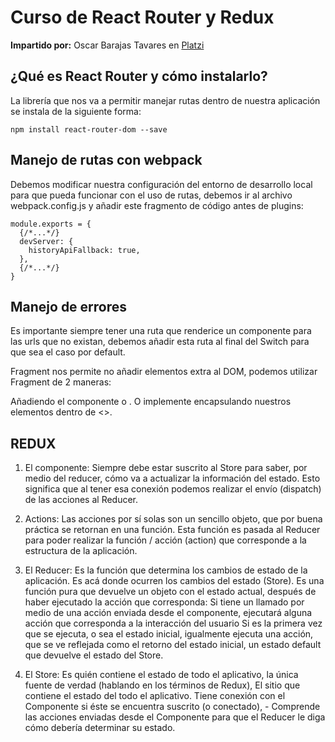# Curso de React Router y Redux
**Impartido por:** Oscar Barajas Tavares en [Platzi](https://platzi.com/teachers/gndx/)

## ¿Qué es React Router y cómo instalarlo?
La librería que nos va a permitir manejar rutas dentro de nuestra aplicación se instala de la siguiente forma:
```
npm install react-router-dom --save
```


## Manejo de rutas con webpack
Debemos modificar nuestra configuración del entorno de desarrollo local para que pueda funcionar con el uso de rutas, debemos ir al archivo webpack.config.js y añadir este fragmento de código antes de plugins:

```
module.exports = {
  {/*...*/}
  devServer: {  
    historyApiFallback: true,  
  },
  {/*...*/}
}
```

## Manejo de errores
Es importante siempre tener una ruta que renderice un componente para las urls que no existan, debemos añadir esta ruta al final del Switch para que sea el caso por default.

Fragment nos permite no añadir elementos extra al DOM, podemos utilizar Fragment de 2 maneras:

Añadiendo el componente  o .
O implemente encapsulando nuestros elementos dentro de <>.

## REDUX


1. El componente: Siempre debe estar suscrito al Store para saber, por medio del reducer, cómo va a actualizar la información del estado. Esto significa que al tener esa conexión podemos realizar el envío (dispatch) de las acciones al Reducer.

2. Actions: Las acciones por sí solas son un sencillo objeto, que por buena práctica se retornan en una función. Esta función es pasada al Reducer para poder realizar la función / acción (action) que corresponde a la estructura de la aplicación.

3. El Reducer: Es la función que determina los cambios de estado de la aplicación. Es acá donde ocurren los cambios del estado (Store). Es una función pura que devuelve un objeto con el estado actual, después de haber ejecutado la acción que corresponda:
Si tiene un llamado por medio de una acción enviada desde el componente, ejecutará alguna acción que corresponda a la interacción del usuario
Si es la primera vez que se ejecuta, o sea el estado inicial, igualmente ejecuta una acción, que se ve reflejada como el retorno del estado inicial, un estado default que devuelve el estado del Store.

4. El Store: Es quién contiene el estado de todo el aplicativo, la única fuente de verdad (hablando en los términos de Redux), El sitio que contiene el estado del todo el aplicativo.
Tiene conexión con el Componente si éste se encuentra suscrito (o conectado), - Comprende las acciones enviadas desde el Componente para que el Reducer le diga cómo debería determinar su estado.